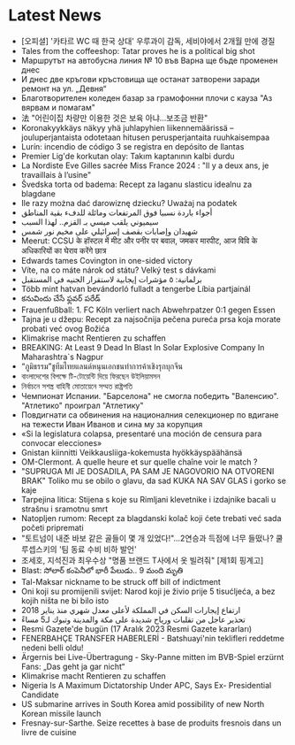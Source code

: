 # Latest News
-  [오피셜] '카타르 WC 때 한국 상대' 우루과이 감독, 세비야에서 2개월 만에 경질
-  Tales from the coffeeshop: Tatar proves he is a political big shot
-  Маршрутът на автобусна линия № 10 във Варна ще бъде променен днес
-  И днес две кръгови кръстовища ще останат затворени заради ремонт на ул. „Девня“
-  Благотворителен коледен базар за грамофонни плочи с кауза "Аз вярвам и помагам"
-  法 "어린이집 차량만 이용한 것은 보육 아냐…보조금 반환"
-  Koronakyykkäys näkyy yhä juhlapyhien liikennemäärissä – jouluperjantaista odotetaan hitusen perusperjantaita ruuhkaisempaa
-  Lurín: incendio de código 3 se registra en depósito de llantas
-  Premier Lig'de korkutan olay: Takım kaptanının kalbi durdu
-  La Nordiste Eve Gilles sacrée Miss France 2024 : "Il y a deux ans, je travaillais à l’usine"
-  Švedska torta od badema: Recept za laganu slasticu idealnu za blagdane
-  Ile razy można dać darowiznę dziecku? Uważaj na podatek
-  أجواء باردة نسبيا فوق المرتفعات ومائلة للدفء بقية المناطق
-  سيميوني يلقب ميسي بـ القزم.. لهذا السبب
-  شهيدان وإصابات بقصف إسرائيلي على مخيم نور شمس
-  Meerut: CCSU के हॉस्टल में मीट और पनीर पर बवाल, जमकर मारपीट, आज विवि के अधिकारियों का घेराव करेंगे छात्र
-  Edwards tames Covington in one-sided victory
-  Víte, na co máte nárok od státu? Velký test s dávkami
-  برلمانية: ٥ مؤشرات إيجابية لاستقرار الجنيه في المستقبل
-  Több mint hatvan bevándorló fulladt a tengerbe Líbia partjainál
-  కనువిందు చేసే ఫ్లవర్‌ పరేడ్‌
-  Frauenfußball: 1. FC Köln verliert nach Abwehrpatzer 0:1 gegen Essen
-  Tajna je u džepu: Recept za najsočnija pečena pureća prsa koja morate probati već ovog Božića
-  Klimakrise macht Rentieren zu schaffen
-  BREAKING: At Least 9 Dead In Blast In Solar Explosive Company In Maharashtra`s Nagpur
-  “ภูมิธรรม”ชูทีมไทยแลนด์หนุนเอกชนทำการค้าเชิงรุกบุกจีน
-  বাংলাদেশের বিপক্ষে টি-টোয়েন্টি দিয়ে ফিরছেন উইলিয়ামসন
-  নির্বাচনে সশস্ত্র বাহিনী মোতায়েনে সম্মত রাষ্ট্রপতি
-  Чемпионат Испании. "Барселона" не смогла победить "Валенсию". "Атлетико" проиграл "Атлетику"
-  Повдигнати са обвинения на националния селекционер по вдигане на тежести Иван Иванов и сина му за корупция
-  «Si la legislatura colapsa, presentaré una moción de censura para convocar elecciones»
-  Gnistan kiinnitti Veikkausliiga-kokemusta hyökkäyspäähänsä
-  OM-Clermont. A quelle heure et sur quelle chaîne voir le match ?
-  "SUPRUGA MI JE DOSADILA, PA SAM JE NAGOVORIO NA OTVORENI BRAK" Toliko mu se obilo o glavu, da sad KUKA NA SAV GLAS i gorko se kaje
-  Tarpejina litica: Stijena s koje su Rimljani klevetnike i izdajnike bacali u strašnu i sramotnu smrt
-  Natopljen rumom: Recept za blagdanski kolač koji ćete trebati već sada početi pripremati
-  "토트넘이 내준 바보 같은 골들이 몇 개 있었다!"…2연승과 득점에 너무 들떴나? 쿨루셉스키의 '팀 동료 수비 비하 발언'
-  조세호, 지석진과 최우수상 "명품 브랜드 T사에서 옷 빌려줘" [제1회 핑계고]
-  Blast: సోలార్ కంపెనీలో భారీ పేలుడు.. 9 మంది మృతి
-  Tal-Maksar nickname to be struck off bill of indictment
-  Oni koji su promijenili svijet: Narod koji je živio prije 5 tisućljeća, a bez kojih ništa ne bi bilo isto
-  ارتفاع إيجارات السكن في المملكة لأعلى معدل شهري منذ يناير 2018
-  تحذير عاجل من تقلبات ورياح شديدة على مكة والمدينة وتبوك لـ5 مساءً
-  Resmi Gazete'de bugün (17 Aralık 2023 Resmi Gazete kararları)
-  FENERBAHÇE TRANSFER HABERLERİ - Batshuayi'nin teklifleri reddetme nedeni belli oldu!
-  Ärgernis bei Live-Übertragung - Sky-Panne mitten im BVB-Spiel erzürnt Fans: „Das geht ja gar nicht“
-  Klimakrise macht Rentieren zu schaffen
-  Nigeria Is A Maximum Dictatorship Under APC, Says Ex- Presidential Candidate
-  US submarine arrives in South Korea amid possibility of new North Korean missile launch
-  Fresnay-sur-Sarthe. Seize recettes à base de produits fresnois dans un livre de cuisine
